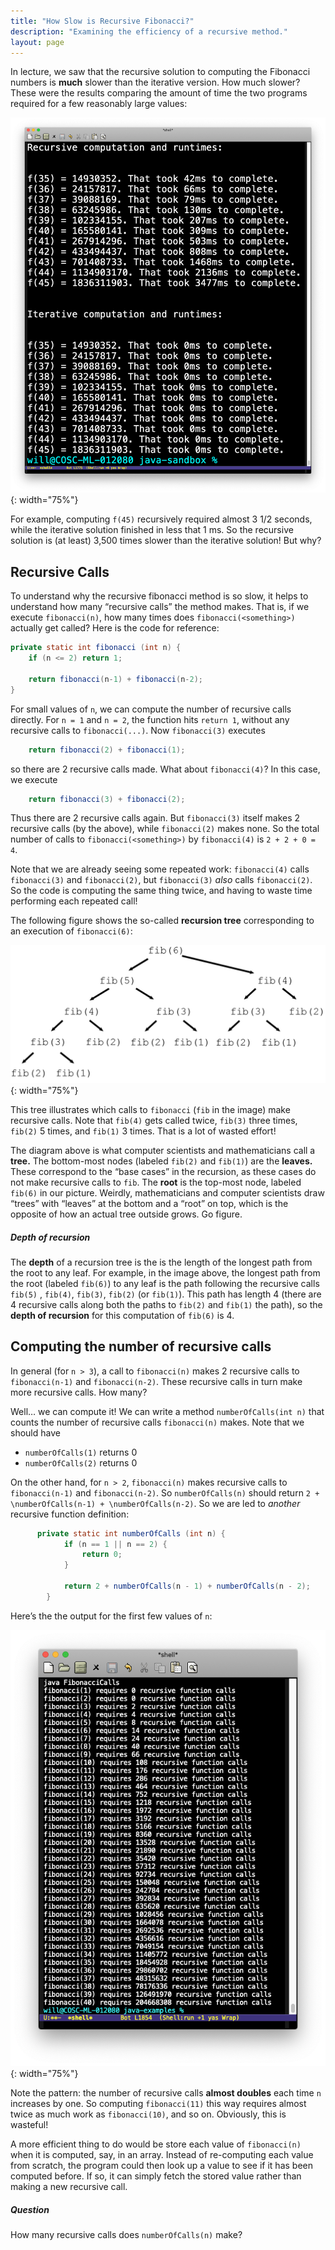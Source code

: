 ```yaml
---
title: "How Slow is Recursive Fibonacci?"
description: "Examining the efficiency of a recursive method."
layout: page
---
```


In lecture, we saw that the recursive solution to computing the Fibonacci numbers is **much** slower than the iterative version. How much slower? These were the results comparing the amount of time the two programs required for a few reasonably large values:

![](/assets/img/recursive-fibonacci/runtimes.png){: width="75%"}


For example, computing `f(45)` recursively required almost 3 1/2 seconds, while the iterative solution finished in less that 1 ms. So the recursive solution is (at least) 3,500 times slower than the iterative solution! But why?

## Recursive Calls

To understand why the recursive fibonacci method is so slow, it helps to understand how many “recursive calls” the method makes. That is, if we execute `fibonacci(n)`, how many times does `fibonacci(<something>)`  actually get called? Here is the code for reference:

```java
private static int fibonacci (int n) {
    if (n <= 2) return 1;
    
    return fibonacci(n-1) + fibonacci(n-2);
}
```


For small values of `n`, we can compute the number of recursive calls directly. For `n = 1` and `n = 2`, the function hits `return 1`, without any recursive calls to `fibonacci(...)`. Now `fibonacci(3)` executes

```java
    return fibonacci(2) + fibonacci(1);
```

so there are 2 recursive calls made. What about `fibonacci(4)`? In this case, we execute

```java
    return fibonacci(3) + fibonacci(2);
```

Thus there are 2 recursive calls again. But  `fibonacci(3)`  itself makes 2 recursive calls (by the above), while `fibonacci(2)` makes none. So the total number of calls to `fibonacci(<something>)` by `fibonacci(4)` is `2 + 2 + 0 = 4`. 

Note that we are already seeing some repeated work: `fibonacci(4)` calls `fibonacci(3)` and `fibonacci(2)`, but `fibonacci(3)` *also* calls `fibonacci(2)`. So the code is computing the same thing twice, and having to waste time performing each repeated call!

The following figure shows the so-called **recursion tree** corresponding to an execution of `fibonacci(6)`:

![](/assets/img/recursive-fibonacci/tree.png){: width="75%"}

This tree illustrates which calls to `fibonacci` (`fib` in the image) make recursive calls. Note that `fib(4)` gets called twice, `fib(3)` three times, `fib(2)` 5 times, and `fib(1)` 3 times. That is a lot of wasted effort! 

The diagram above is what computer scientists and mathematicians call a **tree.** The bottom-most nodes (labeled `fib(2)` and `fib(1)`) are the **leaves.** These correspond to the “base cases” in the recursion, as these cases do not make recursive calls to `fib`. The **root** is the top-most node, labeled `fib(6)` in our picture. Weirdly, mathematicians and computer scientists draw “trees” with “leaves” at the bottom and a “root” on top, which is the opposite of how an actual tree outside grows. Go figure.

##### Depth of recursion

The **depth** of a recursion tree is the is the length of the longest path from the root to any leaf. For example, in the image above, the longest path from the root (labeled `fib(6)`) to any leaf is the path following the recursive calls `fib(5)` , `fib(4)`, `fib(3)`, `fib(2)` (or `fib(1)`). This path has length 4 (there are 4 recursive calls along both the paths to `fib(2)`  and `fib(1)` the path), so the **depth of recursion** for this computation of `fib(6)` is 4. 


## Computing the number of recursive calls

In general (for `n > 3`), a call to `fibonacci(n)` makes 2 recursive calls to `fibonacci(n-1)` and `fibonacci(n-2)`. These recursive calls in turn make more recursive calls. How many? 

Well… we can compute it! We can write a method `numberOfCalls(int n)` that counts the number of recursive calls `fibonacci(n)` makes. Note that we should have 

- `numberOfCalls(1)` returns 0
- `numberOfCalls(2)` returns 0

On the other hand, for `n > 2`, `fibonacci(n)` makes recursive calls to `fibonacci(n-1)` and `fibonacci(n-2)`. So `numberOfCalls(n)` should return `2 + \numberOfCalls(n-1) + \numberOfCalls(n-2)`. So we are led to *another* recursive function definition:

```java
      private static int numberOfCalls (int n) {
            if (n == 1 || n == 2) {
                return 0;
            }
    
            return 2 + numberOfCalls(n - 1) + numberOfCalls(n - 2);
        }
```

Here’s the the output for the first few values of `n`:

![](/assets/img/recursive-fibonacci/recursive-calls.png){: width="75%"}

Note the pattern: the number of recursive calls **almost doubles** each time `n` increases by one. So computing `fibonacci(11)` this way requires almost twice as much work as `fibonacci(10)`, and so on. Obviously, this is wasteful!

A more efficient thing to do would be store each value of `fibonacci(n)` when it is computed, say, in an array. Instead of re-computing each value from scratch, the program could then look up a value to see if it has been computed before. If so, it can simply fetch the stored value rather than making a new recursive call. 

##### Question

How many recursive calls does `numberOfCalls(n)` make?

